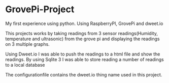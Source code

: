 # GrovePi-Project
My first experience using python. Using RaspberryPI, GrovePi and dweet.io 

This projects works by taking readings from 3 sensor readings(Humidity, temperature and ultrasonic) from the grove pi
and displaying the readings on 3 multiple graphs.

Using Dweet.io I was able to push the readings to a html file and show the readings.
By using Sqlite 3 I was able to store reading a number of readings to a local database

The configurationfile contains the dweet.io thing name used in this project.
